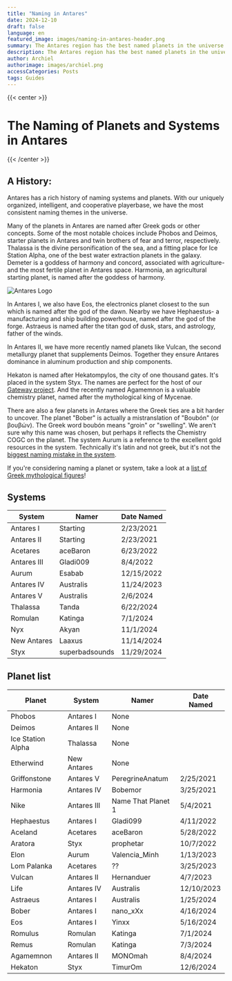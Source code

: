 ```yaml
---
title: "Naming in Antares"
date: 2024-12-10
draft: false
language: en
featured_image: images/naming-in-antares-header.png
summary: The Antares region has the best named planets in the universe.
description: The Antares region has the best named planets in the universe.
author: Archiel
authorimage: images/archiel.png
accessCategories: Posts
tags: Guides
---
```

{{< center >}}
# The Naming of Planets and Systems in Antares
{{< /center >}}

## A History:

Antares has a rich history of naming systems and planets. With our uniquely organized, intelligent, and cooperative playerbase, we have the most consistent naming themes in the universe.

Many of the planets in Antares are named after Greek gods or other concepts. Some of the most notable choices include Phobos and Deimos, starter planets in Antares and twin brothers of fear and terror, respectively. Thalassa is the divine personification of the sea, and a fitting place for Ice Station Alpha, one of the best water extraction planets in the galaxy. Demeter is a goddess of harmony and concord, associated with agriculture- and the most fertile planet in Antares space. Harmonia, an agricultural starting planet, is named after the goddess of harmony. 

![Antares Logo](/images/ANTLogo.png#floatright)

In Antares I, we also have Eos, the electronics planet closest to the sun which is named after the god of the dawn. Nearby we have Hephaestus- a manufacturing and ship building powerhouse, named after the god of the forge. Astraeus is named after the titan god of dusk, stars, and astrology, father of the winds.

In Antares II, we have more recently named planets like Vulcan, the second metallurgy planet that supplements Deimos. Together they ensure Antares dominance in aluminum production and ship components.

Hekaton is named after Hekatompylos, the city of one thousand gates. It's placed in the system Styx. The names are perfect for the host of our [Gateway project](/ADI-gateway-cooperative/). And the recently named Agamemnon is a valuable chemistry planet, named after the mythological king of Mycenae.

There are also a few planets in Antares where the Greek ties are a bit harder to uncover. The planet "Bober" is actually a mistranslation of "Boubón" (or βουβών). The Greek word boubón means "groin" or "swelling". We aren't sure why this name was chosen, but perhaps it reflects the Chemistry COGC on the planet. The system Aurum is a reference to the excellent gold resources in the system. Technically it's latin and not greek, but it's not the [biggest naming mistake in the system](https://handbook.apex.prosperousuniverse.com/lore/shortstories/elons_musk/index.html).

If you're considering naming a planet or system, take a look at a [list of Greek mythological figures](https://en.wikipedia.org/wiki/List_of_Greek_mythological_figures)!

## Systems

|System | Namer | Date Named |
|--------|--------|---------|
|Antares I|Starting|2/23/2021|
|Antares II|Starting|2/23/2021|
|Acetares|aceBaron|6/23/2022|
|Antares III|Gladi009|8/4/2022|
|Aurum|Esabab |12/15/2022|
|Antares IV|Australis|11/24/2023|
|Antares V|Australis|2/6/2024|
|Thalassa|Tanda|6/22/2024|
|Romulan|Katinga|7/1/2024|
|Nyx|Akyan|11/1/2024|
|New Antares|Laaxus|11/14/2024|
|Styx|superbadsounds|11/29/2024|

## Planet list

|Planet | System | Namer | Date Named |
|--------|--------|---------|---------|
|Phobos|Antares I|None||
|Deimos|Antares II|None||
|Ice Station Alpha|Thalassa|None||
|Etherwind|New Antares|None||
|Griffonstone|Antares V|PeregrineAnatum|2/25/2021|
|Harmonia|Antares IV|Bobemor|3/25/2021|
|Nike|Antares III|Name That Planet 1|5/4/2021|
|Hephaestus|Antares I|Gladi099|4/11/2022|
|Aceland|Acetares|aceBaron|5/28/2022|
|Aratora|Styx|prophetar|10/7/2022|
|Elon|Aurum|Valencia_Minh|1/13/2023|
|Lom Palanka|Acetares|??|3/25/2023|
|Vulcan|Antares II|Hernanduer|4/7/2023|
|Life|Antares IV|Australis|12/10/2023|
|Astraeus|Antares I|Australis|1/25/2024|
|Bober|Antares I|nano_xXx|4/16/2024|
|Eos|Antares I|Yinxx|5/16/2024|
|Romulus|Romulan|Katinga|7/1/2024|
|Remus|Romulan|Katinga|7/3/2024|
|Agamemnon|Antares II|MONOmah|8/4/2024|
|Hekaton|Styx|TimurOm|12/6/2024|

